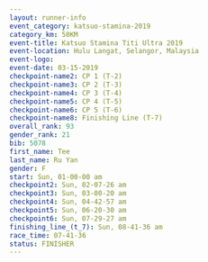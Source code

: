 ```yaml
---
layout: runner-info 
event_category: katsuo-stamina-2019 
category_km: 50KM 
event-title: Katsuo Stamina Titi Ultra 2019 
event-location: Hulu Langat, Selangor, Malaysia 
event-logo: 
event-date: 03-15-2019 
checkpoint-name2: CP 1 (T-2) 
checkpoint-name3: CP 2 (T-3) 
checkpoint-name4: CP 3 (T-4) 
checkpoint-name5: CP 4 (T-5) 
checkpoint-name6: CP 5 (T-6) 
checkpoint-name8: Finishing Line (T-7) 
overall_rank: 93
gender_rank: 21
bib: 5078
first_name: Tee
last_name: Ru Yan
gender: F
start: Sun, 01-00-00 am
checkpoint2: Sun, 02-07-26 am
checkpoint3: Sun, 03-00-20 am
checkpoint4: Sun, 04-42-57 am
checkpoint5: Sun, 06-20-30 am
checkpoint6: Sun, 07-29-27 am
finishing_line_(t_7): Sun, 08-41-36 am
race_time: 07-41-36
status: FINISHER
---
```

